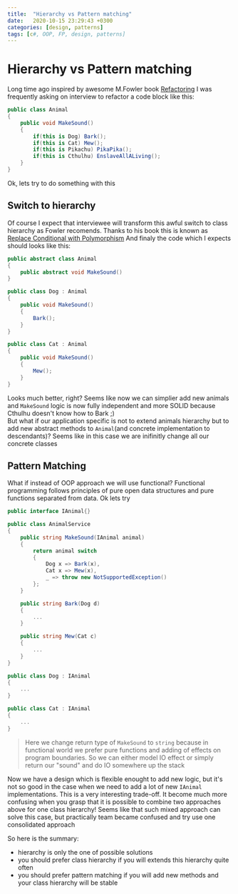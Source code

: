 ```yaml
---
title:  "Hierarchy vs Pattern matching"
date:   2020-10-15 23:29:43 +0300
categories: [design, patterns]
tags: [c#, OOP, FP, design, patterns]
---
```


# Hierarchy vs Pattern matching

Long time ago inspired by awesome M.Fowler book [Refactoring](https://martinfowler.com/books/refactoring.html) I was frequently asking on interview to refactor a code block like this:

```csharp
public class Animal
{
    public void MakeSound()
    {
        if(this is Dog) Bark();
        if(this is Cat) Mew();
        if(this is Pikachu) PikaPika();
        if(this is Cthulhu) EnslaveAllALiving();
    }
}
```
Ok, lets try to do something with this

## Switch to hierarchy
Of course I expect that interviewee will transform this awful switch to class hierarchy as Fowler recomends. Thanks to his book this is known as [Replace Conditional with Polymorphism](https://refactoring.com/catalog/replaceConditionalWithPolymorphism.html)
And finaly the code which I expects should looks like this:

```csharp
public abstract class Animal
{
    public abstract void MakeSound()
}

public class Dog : Animal
{
    public void MakeSound()
    {
        Bark();
    }
}

public class Cat : Animal
{
    public void MakeSound()
    {
        Mew();
    }
}
```

Looks much better, right? Seems like now we can simplier add new animals and `MakeSound` logic is now fully independent and more SOLID because Cthulhu doesn't know how to Bark ;)  
But what if our application specific is not to extend animals hierarchy but to add new abstract methods to `Animal`(and concrete implementation to descendants)? Seems like in this case we are inifinitly change all our concrete classes

## Pattern Matching

What if instead of OOP approach we will use functional? Functional programming follows principles of pure open data structures and pure functions separated from data. Ok lets try
```csharp
public interface IAnimal{}

public class AnimalService
{
    public string MakeSound(IAnimal animal)
    {
        return animal switch
        {
            Dog x => Bark(x),
            Cat x => Mew(x),
            _ => throw new NotSupportedException()
        };
    }

    public string Bark(Dog d)
    {
        ...
    }

    public string Mew(Cat c)
    {
        ...
    }
}

public class Dog : IAnimal
{
    ...
}

public class Cat : IAnimal
{
    ...
}
``` 

> Here we change return type of `MakeSound` to `string` because in functional world we prefer pure functions and adding of effects on program boundaries. So we can either model IO effect or simply return our "sound" and do IO somewhere up the stack

Now we have a design which is flexible enought to add new logic, but it's not so good in the case when we need to add a lot of new `IAnimal` implementations. This is a very interesting trade-off. It become much more confusing when you grasp that it is possible to combine two approaches above for one class hierarchy! Seems like that such mixed approach can solve this case, but practically team became confused and try use one consolidated approach

So here is the summary:
+ hierarchy is only the one of possible solutions
+ you should prefer class hierarchy if you will extends this hierarchy quite often
+ you should prefer pattern matching if you will add new methods and your class hierarchy will be stable
